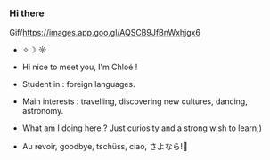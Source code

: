 ### Hi there 

<!--
**chloegesq/chloegesq** is a ✨ _special_ ✨ repository because its `README.md` (this file) appears on your GitHub profile.

Here are some ideas to get you started:
-->
Gif/https://images.app.goo.gl/AQSCB9JfBnWxhjgx6
- ✧☽ ☼
- Hi nice to meet you, I'm Chloé !
- Student in : foreign languages.
- Main interests : travelling, discovering new cultures, dancing, astronomy.
- What am I doing here ? Just curiosity and a strong wish to learn;)

- Au revoir, goodbye, tschüss, ciao, さよなら!👋

